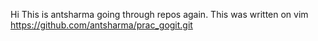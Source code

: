Hi This is antsharma going through repos again.
This was written on vim
https://github.com/antsharma/prac_gogit.git
